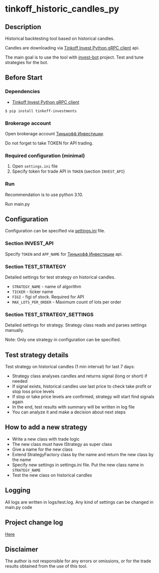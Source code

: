 # tinkoff_historic_candles_py

## Description
Historical backtesting tool based on historical candles.

Candles are downloading via [Tinkoff Invest Python gRPC client](https://github.com/Tinkoff/invest-python) api.

The main goal is to use the tool with [invest-bot](https://github.com/EIDiamond/invest-bot) project.
Test and tune strategies for the bot. 

## Before Start
### Dependencies

- [Tinkoff Invest Python gRPC client](https://github.com/Tinkoff/invest-python)
<!-- termynal -->
```
$ pip install tinkoff-investments
```

### Brokerage account
Open brokerage account [Тинькофф Инвестиции](https://www.tinkoff.ru/invest/).

Do not forget to take TOKEN for API trading.

### Required configuration (minimal)
1. Open `settings.ini` file
2. Specify token for trade API in `TOKEN` (section `INVEST_API`)

### Run
Recommendation is to use python 3.10. 

Run main.py

## Configuration
Configuration can be specified via [settings.ini](settings.ini) file.
### Section INVEST_API
Specify `TOKEN` and `APP_NAME` for [Тинькофф Инвестиции](https://www.tinkoff.ru/invest/) api.
### Section TEST_STRATEGY
Detailed settings for test strategy on historical candles.    

- `STRATEGY_NAME` - name of algorithm
- `TICKER` - ticker name 
- `FIGI` - figi of stock. Required for API
- `MAX_LOTS_PER_ORDER` - Maximum count of lots per order

### Section TEST_STRATEGY_SETTINGS

Detailed settings for strategy. Strategy class reads and parses settings manually.  

Note: Only one strategy in configuration can be specified.

## Test strategy details

Test strategy on historical candles (1 min interval) for last 7 days: 
- Strategy class analyses candles and returns signal (long or short) if needed  
- If signal exists, historical candles use last price to check take profit or stop loss price levels
- If stop or take price levels are confirmed, strategy will start find signals again
- In the end, test results with summary will be written in log file
- You can analyze it and make a decision about next steps

## How to add a new strategy
- Write a new class with trade logic
- The new class must have IStrategy as super class 
- Give a name for the new class
- Extend StrategyFactory class by the name and return the new class by the name
- Specify new settings in settings.ini file. Put the new class name in `STRATEGY_NAME`
- Test the new class on historical candles

## Logging
All logs are written in logs/test.log.
Any kind of settings can be changed in main.py code

## Project change log
[Here](CHANGELOG.md)

## Disclaimer
The author is not responsible for any errors or omissions, or for the trade results obtained from the use of this tool. 
